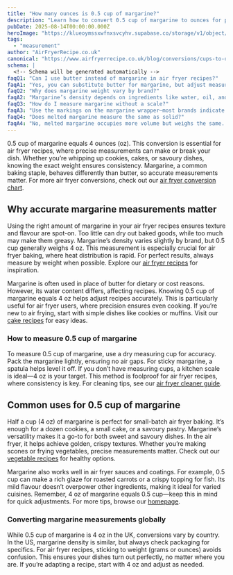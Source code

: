 ```yaml
---
title: "How many ounces is 0.5 cup of margarine?"
description: "Learn how to convert 0.5 cup of margarine to ounces for perfect air fryer recipes. Get accurate measurements in seconds!"
pubDate: 2025-08-14T00:00:00.000Z
heroImage: "https://klueoymssxwfnxsvcyhv.supabase.co/storage/v1/object/public/Shmucket/how-many-ounces-is-0-5-cup-of-margarine.webp"
tags:
  - "measurement"
author: "AirFryerRecipe.co.uk"
canonical: "https://www.airfryerrecipe.co.uk/blog/conversions/cups-to-ounces/how-many-ounces-is-0-5-cup-of-margarine"
schema: |
  <!-- Schema will be generated automatically -->
faqQ1: "Can I use butter instead of margarine in air fryer recipes?"
faqA1: "Yes, you can substitute butter for margarine, but adjust measurements slightly. Butter has a higher fat content, so use about 10% less by weight. For 0.5 cup (4 oz) of margarine, use 3.6 oz of butter. This ensures your air fryer recipes maintain the right texture and moisture."
faqQ2: "Why does margarine weight vary by brand?"
faqA2: "Margarine’s density depends on ingredients like water, oil, and additives. Some brands are whipped, making them lighter, while others are denser. Always check the packaging for weight per cup. For air fryer recipes, weighing margarine (4 oz per 0.5 cup) guarantees consistency."
faqQ3: "How do I measure margarine without a scale?"
faqA3: "Use the markings on the margarine wrapper—most brands indicate tablespoon and cup measurements. For 0.5 cup, look for the 8-tablespoon line. If unmarked, pack a dry measuring cup lightly and level it off. This method works well for most air fryer recipes."
faqQ4: "Does melted margarine measure the same as solid?"
faqA4: "No, melted margarine occupies more volume but weighs the same. Always measure melted margarine by weight (4 oz per 0.5 cup) for accuracy. In air fryer recipes, this prevents overly greasy or dry results. Stick to weight measurements for best outcomes."
---
```

<p>0.5 cup of margarine equals 4 ounces (oz). This conversion is essential for air fryer recipes, where precise measurements can make or break your dish. Whether you’re whipping up cookies, cakes, or savoury dishes, knowing the exact weight ensures consistency. Margarine, a common baking staple, behaves differently than butter, so accurate measurements matter. For more air fryer conversions, check out our <a href=https://www.airfryerrecipe.co.uk/air-fryer-conversion-chart>air fryer conversion chart</a>.</p>  

<h2>Why accurate margarine measurements matter</h2>  
<p>Using the right amount of margarine in your air fryer recipes ensures texture and flavour are spot-on. Too little can dry out baked goods, while too much may make them greasy. Margarine’s density varies slightly by brand, but 0.5 cup generally weighs 4 oz. This measurement is especially crucial for air fryer baking, where heat distribution is rapid. For perfect results, always measure by weight when possible. Explore our <a href=https://www.airfryerrecipe.co.uk/recipes>air fryer recipes</a> for inspiration.</p>  

<p>Margarine is often used in place of butter for dietary or cost reasons. However, its water content differs, affecting recipes. Knowing 0.5 cup of margarine equals 4 oz helps adjust recipes accurately. This is particularly useful for air fryer users, where precision ensures even cooking. If you’re new to air frying, start with simple dishes like cookies or muffins. Visit our <a href=https://www.airfryerrecipe.co.uk/recipe-category/cakes>cake recipes</a> for easy ideas.</p>  

<h3>How to measure 0.5 cup of margarine</h3>  
<p>To measure 0.5 cup of margarine, use a dry measuring cup for accuracy. Pack the margarine lightly, ensuring no air gaps. For sticky margarine, a spatula helps level it off. If you don’t have measuring cups, a kitchen scale is ideal—4 oz is your target. This method is foolproof for air fryer recipes, where consistency is key. For cleaning tips, see our <a href=https://www.airfryerrecipe.co.uk/air-fryer-cleaner>air fryer cleaner guide</a>.</p>  

<h2>Common uses for 0.5 cup of margarine</h2>  
<p>Half a cup (4 oz) of margarine is perfect for small-batch air fryer baking. It’s enough for a dozen cookies, a small cake, or a savoury pastry. Margarine’s versatility makes it a go-to for both sweet and savoury dishes. In the air fryer, it helps achieve golden, crispy textures. Whether you’re making scones or frying vegetables, precise measurements matter. Check out our <a href=https://www.airfryerrecipe.co.uk/recipe-category/vegetables>vegetable recipes</a> for healthy options.</p>  

<p>Margarine also works well in air fryer sauces and coatings. For example, 0.5 cup can make a rich glaze for roasted carrots or a crispy topping for fish. Its mild flavour doesn’t overpower other ingredients, making it ideal for varied cuisines. Remember, 4 oz of margarine equals 0.5 cup—keep this in mind for quick adjustments. For more tips, browse our <a href=https://www.airfryerrecipe.co.uk>homepage</a>.</p>  

<h3>Converting margarine measurements globally</h3>  
<p>While 0.5 cup of margarine is 4 oz in the UK, conversions vary by country. In the US, margarine density is similar, but always check packaging for specifics. For air fryer recipes, sticking to weight (grams or ounces) avoids confusion. This ensures your dishes turn out perfectly, no matter where you are. If you’re adapting a recipe, start with 4 oz and adjust as needed.</p>

